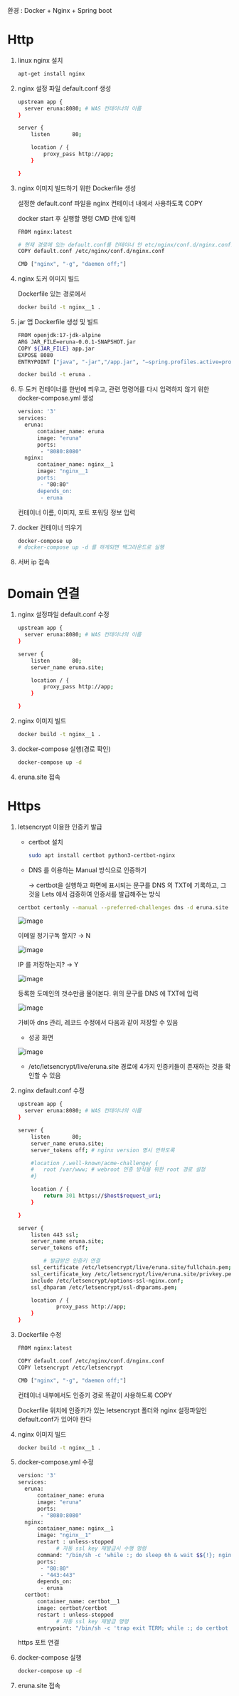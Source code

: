 환경 : Docker + Nginx + Spring boot

# Http

1. linux nginx 설치
    
    ```bash
    apt-get install nginx
    ```
    
2. nginx 설정 파일 default.conf 생성
    
    ```bash
    upstream app {
      server eruna:8080; # WAS 컨테이너의 이름
    }
    
    server {
        listen       80;
    
        location / {
            proxy_pass http://app;
        }
    
    }
    ```
    
3. nginx 이미지 빌드하기 위한 Dockerfile 생성
    
    설정한 default.conf 파일을 nginx 컨테이너 내에서 사용하도록 COPY
    
    docker start 후 실행할 명령 CMD 란에 입력
    
    ```bash
    FROM nginx:latest
    
    # 현재 경로에 있는 default.conf를 컨테이너 안 etc/nginx/conf.d/nginx.conf로 복사한다.
    COPY default.conf /etc/nginx/conf.d/nginx.conf 
    
    CMD ["nginx", "-g", "daemon off;"]
    ```
    
4. nginx 도커 이미지 빌드 
    
    Dockerfile 있는 경로에서
    
    ```bash
    docker build -t nginx__1 .
    ```
    

1. jar 앱 Dockerfile 생성 및 빌드
    
    ```bash
    FROM openjdk:17-jdk-alpine
    ARG JAR_FILE=eruna-0.0.1-SNAPSHOT.jar
    COPY ${JAR_FILE} app.jar
    EXPOSE 8080
    ENTRYPOINT ["java", "-jar","/app.jar", "—spring.profiles.active=prod"]
    ```
    
    ```bash
    docker build -t eruna .
    ```
    
2. 두 도커 컨테이너를 한번에 띄우고, 관련 명령어를 다시 입력하지 않기 위한 docker-compose.yml 생성
    
    ```bash
    version: '3'
    services:
      eruna:
          container_name: eruna
          image: "eruna"
          ports:
           - "8080:8080"
      nginx:
          container_name: nginx__1
          image: "nginx__1
          ports:
           - "80:80"
          depends_on:
           - eruna
    ```
    
    컨테이너 이름, 이미지, 포트 포워딩 정보 입력
    
3. docker 컨테이너 띄우기
    
    ```bash
    docker-compose up 
    # docker-compose up -d 를 하게되면 백그라운드로 실행
    ```
    
4. 서버 ip 접속

# Domain 연결

1. nginx 설정파일 default.conf 수정
    
    ```bash
    upstream app {
      server eruna:8080; # WAS 컨테이너의 이름
    }
    
    server {
        listen       80;
        server_name eruna.site;
    
        location / {
            proxy_pass http://app;
        }
    
    }
    ```
    

1. nginx 이미지 빌드
    
    ```bash
    docker build -t nginx__1 .
    ```
    

1. docker-compose 실행(경로 확인)
    
    ```bash
    docker-compose up -d
    ```
    
2. eruna.site 접속

# Https

1. letsencrypt 이용한 인증키 발급
    - certbot 설치
        
        ```bash
        sudo apt install certbot python3-certbot-nginx
        ```
        
    - DNS 를 이용하는 Manual 방식으로 인증하기
        
        → certbot을 실행하고 화면에 표시되는 문구를 DNS 의 TXT에 기록하고, 그것을 Lets 에서 검증하여 인증서를 발급해주는 방식
        
    
    ```bash
    certbot certonly --manual --preferred-challenges dns -d eruna.site
    ```
    
    ![image](https://github.com/Eruna-Jeoruna/jeoruna/assets/47443884/2ba6a2cd-a10d-4e11-8b5f-cd3311ac94f5)
    
    이메일 정기구독 할지? → N
    
    ![image](https://github.com/Eruna-Jeoruna/jeoruna/assets/47443884/6dab5fe1-68fb-4211-92b7-cd1f1ff2d008)
    
    IP 를 저장하는지? → Y 
    
    ![image](https://github.com/Eruna-Jeoruna/jeoruna/assets/47443884/3e7408ce-c985-4e32-acdc-8ee3a9f2bcf7)
    
    등록한 도메인의 갯수만큼 물어본다. 위의 문구를 DNS 에 TXT에 입력
    
    ![image](https://github.com/Eruna-Jeoruna/jeoruna/assets/47443884/f5c2ea97-0918-4aba-ae11-12f2c9f95772)
    
    가비아 dns 관리, 레코드 수정에서 다음과 같이 저장할 수 있음
    
    - 성공 화면
    
    ![image](https://github.com/Eruna-Jeoruna/jeoruna/assets/47443884/89ad9ce5-3a21-48a3-ada2-0a6a4dc81ac8)
    
    - /etc/letsencrypt/live/eruna.site 경로에 4가지 인증키들이 존재하는 것을 확인할 수 있음

1. nginx default.conf 수정
    
    ```bash
    upstream app {
      server eruna:8080; # WAS 컨테이너의 이름
    }
    
    server {
        listen       80;
        server_name eruna.site;
        server_tokens off; # nginx version 명시 안하도록
    
        #location /.well-known/acme-challenge/ {
        #   root /var/www; # webroot 인증 방식을 위한 root 경로 설정
        #}
    
        location / {
            return 301 https://$host$request_uri;
        }   
    
    }
    
    server {
        listen 443 ssl;
        server_name eruna.site;
        server_tokens off;
    
    		# 발급받은 인증키 연결
        ssl_certificate /etc/letsencrypt/live/eruna.site/fullchain.pem;
        ssl_certificate_key /etc/letsencrypt/live/eruna.site/privkey.pem;
        include /etc/letsencrypt/options-ssl-nginx.conf;
        ssl_dhparam /etc/letsencrypt/ssl-dhparams.pem;
    
        location / {
    			proxy_pass http://app;
        }
    }
    ```
    

1. Dockerfile 수정
    
    ```bash
    FROM nginx:latest
    
    COPY default.conf /etc/nginx/conf.d/nginx.conf
    COPY letsencrypt /etc/letsencrypt
    
    CMD ["nginx", "-g", "daemon off;"]
    ```
    
    컨테이너 내부에서도 인증키 경로 똑같이 사용하도록 COPY
    
    Dockerfile 위치에 인증키가 있는 letsencrypt 폴더와 nginx 설정파일인 default.conf가 있어야 한다
    
2. nginx 이미지 빌드
    
    ```bash
    docker build -t nginx__1 .
    ```
    
3. docker-compose.yml 수정
    
    ```bash
    version: '3'
    services:
      eruna:
          container_name: eruna
          image: "eruna"
          ports:
           - "8080:8080"
      nginx:
          container_name: nginx__1
          image: "nginx__1"
          restart : unless-stopped     
    			# 자동 ssl key 재발급시 수행 명령
          command: "/bin/sh -c 'while :; do sleep 6h & wait $${!}; nginx -s reload; done & nginx -g \"daemon off;\"'"
          ports:
           - "80:80"
           - "443:443"
          depends_on:
           - eruna
      certbot:
          container_name: certbot__1
          image: certbot/certbot
          restart : unless-stopped    
    			# 자동 ssl key 재발급 명령
          entrypoint: "/bin/sh -c 'trap exit TERM; while :; do certbot renew; sleep 12h & wait $${!}; done;'"
    ```
    
    https 포트 연결
    
4. docker-compose 실행
    
    ```bash
    docker-compose up -d
    ```
    
5. eruna.site 접속
